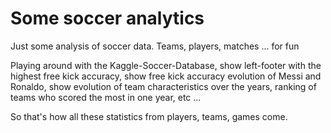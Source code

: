 # Some soccer analytics
Just some analysis of soccer data. Teams, players, matches ... for fun

Playing around with the Kaggle-Soccer-Database,
show left-footer with the highest free kick accuracy,
show free kick accuracy evolution of Messi and Ronaldo,
show evolution of team characteristics over the years,
ranking of teams who scored the most in one year,
etc ...

So that's how all these statistics from players, teams, games come.
